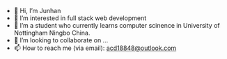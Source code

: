 - 👋 Hi, I’m Junhan
- 👀 I’m interested in full stack web development
- 🌱 I’m a student who currently learns computer scinence in University of Nottingham Ningbo China.
- 💞️ I’m looking to collaborate on ...
- 📫 How to reach me (via email): acd18848@outlook.com

<!---
breadcar/breadcar is a ✨ special ✨ repository because its `README.md` (this file) appears on your GitHub profile.
You can click the Preview link to take a look at your changes.
--->
